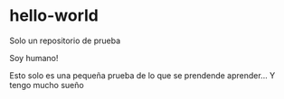 # hello-world
Solo un repositorio de prueba

Soy humano!

Esto solo es una pequeña prueba de lo que se prendende aprender...
Y tengo mucho sueño 
